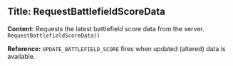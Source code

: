 ## Title: RequestBattlefieldScoreData

**Content:**
Requests the latest battlefield score data from the server.
`RequestBattlefieldScoreData()`

**Reference:**
`UPDATE_BATTLEFIELD_SCORE` fires when updated (altered) data is available.